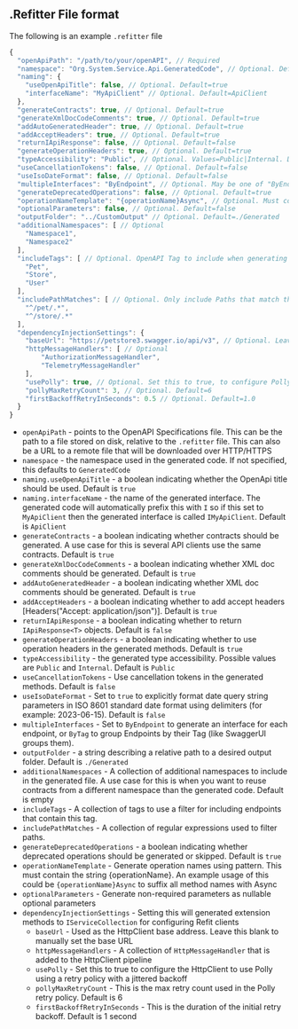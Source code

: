 ## .Refitter File format

The following is an example `.refitter` file

```js
{
  "openApiPath": "/path/to/your/openAPI", // Required
  "namespace": "Org.System.Service.Api.GeneratedCode", // Optional. Default=GeneratedCode
  "naming": {
    "useOpenApiTitle": false, // Optional. Default=true
    "interfaceName": "MyApiClient" // Optional. Default=ApiClient
  },
  "generateContracts": true, // Optional. Default=true
  "generateXmlDocCodeComments": true, // Optional. Default=true
  "addAutoGeneratedHeader": true, // Optional. Default=true
  "addAcceptHeaders": true, // Optional. Default=true
  "returnIApiResponse": false, // Optional. Default=false
  "generateOperationHeaders": true, // Optional. Default=true
  "typeAccessibility": "Public", // Optional. Values=Public|Internal. Default=Public
  "useCancellationTokens": false, // Optional. Default=false
  "useIsoDateFormat": false, // Optional. Default=false
  "multipleInterfaces": "ByEndpoint", // Optional. May be one of "ByEndpoint" or "ByTag"
  "generateDeprecatedOperations": false, // Optional. Default=true
  "operationNameTemplate": "{operationName}Async", // Optional. Must contain {operationName}
  "optionalParameters": false, // Optional. Default=false
  "outputFolder": "../CustomOutput" // Optional. Default=./Generated
  "additionalNamespaces": [ // Optional
    "Namespace1",
    "Namespace2"
  ],
  "includeTags": [ // Optional. OpenAPI Tag to include when generating code
    "Pet",
    "Store",
    "User"
  ],
  "includePathMatches": [ // Optional. Only include Paths that match the provided regular expression
    "^/pet/.*",
    "^/store/.*"
  ],
  "dependencyInjectionSettings": {
    "baseUrl": "https://petstore3.swagger.io/api/v3", // Optional. Leave this blank to set the base address manually
    "httpMessageHandlers": [ // Optional
        "AuthorizationMessageHandler", 
        "TelemetryMessageHandler" 
    ],
    "usePolly": true, // Optional. Set this to true, to configure Polly with a retry policy that uses a jittered backoff. Default=false
    "pollyMaxRetryCount": 3, // Optional. Default=6
    "firstBackoffRetryInSeconds": 0.5 // Optional. Default=1.0
  }
}
```

- `openApiPath` - points to the OpenAPI Specifications file. This can be the path to a file stored on disk, relative to the `.refitter` file. This can also be a URL to a remote file that will be downloaded over HTTP/HTTPS
- `namespace` - the namespace used in the generated code. If not specified, this defaults to `GeneratedCode`
- `naming.useOpenApiTitle` - a boolean indicating whether the OpenApi title should be used. Default is `true`
- `naming.interfaceName` - the name of the generated interface. The generated code will automatically prefix this with `I` so if this set to `MyApiClient` then the generated interface is called `IMyApiClient`. Default is `ApiClient`
- `generateContracts` - a boolean indicating whether contracts should be generated. A use case for this is several API clients use the same contracts. Default is `true`
- `generateXmlDocCodeComments` - a boolean indicating whether XML doc comments should be generated. Default is `true`
- `addAutoGeneratedHeader` - a boolean indicating whether XML doc comments should be generated. Default is `true`
- `addAcceptHeaders` -  a boolean indicating whether to add accept headers [Headers("Accept: application/json")]. Default is `true`
- `returnIApiResponse` - a boolean indicating whether to return `IApiResponse<T>` objects. Default is `false`
- `generateOperationHeaders` - a boolean indicating whether to use operation headers in the generated methods. Default is `true`
- `typeAccessibility` - the generated type accessibility. Possible values are `Public` and `Internal`. Default is `Public`
- `useCancellationTokens` - Use cancellation tokens in the generated methods. Default is `false`
- `useIsoDateFormat` - Set to `true` to explicitly format date query string parameters in ISO 8601 standard date format using delimiters (for example: 2023-06-15). Default is `false`
- `multipleInterfaces` - Set to `ByEndpoint` to generate an interface for each endpoint, or `ByTag` to group Endpoints by their Tag (like SwaggerUI groups them).
- `outputFolder` - a string describing a relative path to a desired output folder. Default is `./Generated`
- `additionalNamespaces` - A collection of additional namespaces to include in the generated file. A use case for this is when you want to reuse contracts from a different namespace than the generated code. Default is empty
- `includeTags` - A collection of tags to use a filter for including endpoints that contain this tag.
- `includePathMatches` - A collection of regular expressions used to filter paths.
- `generateDeprecatedOperations` - a boolean indicating whether deprecated operations should be generated or skipped. Default is `true`
- `operationNameTemplate` - Generate operation names using pattern. This must contain the string {operationName}. An example usage of this could be `{operationName}Async` to suffix all method names with Async
- `optionalParameters` - Generate non-required parameters as nullable optional parameters
- `dependencyInjectionSettings` - Setting this will generated extension methods to `IServiceCollection` for configuring Refit clients
  - `baseUrl` - Used as the HttpClient base address. Leave this blank to manually set the base URL
  - `httpMessageHandlers` - A collection of `HttpMessageHandler` that is added to the HttpClient pipeline
  - `usePolly` - Set this to true to configure the HttpClient to use Polly using a retry policy with a jittered backoff
  - `pollyMaxRetryCount` - This is the max retry count used in the Polly retry policy. Default is 6
  - `firstBackoffRetryInSeconds` - This is the duration of the initial retry backoff. Default is 1 second